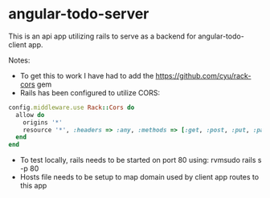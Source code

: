 angular-todo-server
===================

This is an api app utilizing rails to serve as a backend for angular-todo-client app.

Notes:

- To get this to work I have had to add the https://github.com/cyu/rack-cors gem
- Rails has been configured to utilize CORS:

```ruby
config.middleware.use Rack::Cors do
  allow do
    origins '*' 
    resource '*', :headers => :any, :methods => [:get, :post, :put, :patch, :delete :options]
  end 
end
```

- To test locally, rails needs to be started on port 80 using: rvmsudo rails s -p 80
- Hosts file needs to be setup to map domain used by client app routes to this app
